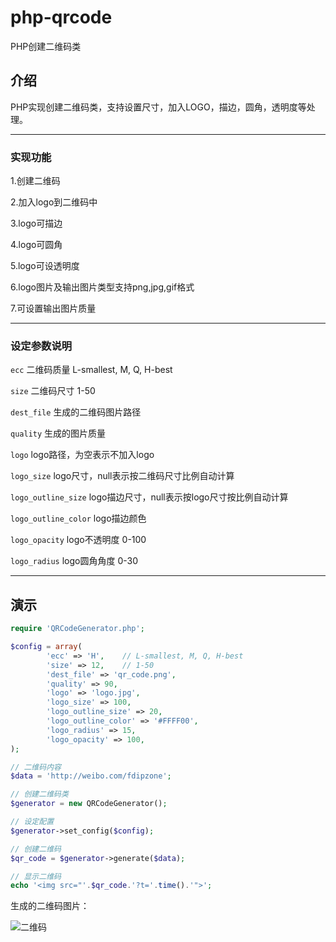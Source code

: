 # php-qrcode

PHP创建二维码类

## 介绍

PHP实现创建二维码类，支持设置尺寸，加入LOGO，描边，圆角，透明度等处理。

---

### 实现功能

1.创建二维码

2.加入logo到二维码中

3.logo可描边

4.logo可圆角

5.logo可设透明度

6.logo图片及输出图片类型支持png,jpg,gif格式

7.可设置输出图片质量

---

### 设定参数说明

`ecc` 二维码质量 L-smallest, M, Q, H-best

`size` 二维码尺寸 1-50

`dest_file` 生成的二维码图片路径

`quality` 生成的图片质量

`logo` logo路径，为空表示不加入logo

`logo_size` logo尺寸，null表示按二维码尺寸比例自动计算

`logo_outline_size` logo描边尺寸，null表示按logo尺寸按比例自动计算

`logo_outline_color` logo描边颜色

`logo_opacity` logo不透明度 0-100

`logo_radius` logo圆角角度 0-30

---

## 演示

```php
require 'QRCodeGenerator.php';

$config = array(
        'ecc' => 'H',    // L-smallest, M, Q, H-best
        'size' => 12,    // 1-50
        'dest_file' => 'qr_code.png',
        'quality' => 90,
        'logo' => 'logo.jpg',
        'logo_size' => 100,
        'logo_outline_size' => 20,
        'logo_outline_color' => '#FFFF00',
        'logo_radius' => 15,
        'logo_opacity' => 100,
);

// 二维码内容
$data = 'http://weibo.com/fdipzone';

// 创建二维码类
$generator = new QRCodeGenerator();

// 设定配置
$generator->set_config($config);

// 创建二维码
$qr_code = $generator->generate($data);

// 显示二维码
echo '<img src="'.$qr_code.'?t='.time().'">';
```

生成的二维码图片：

![二维码](https://github.com/xfdipzone/Small-Program/blob/master/php-qrcode/qr_code.png)
